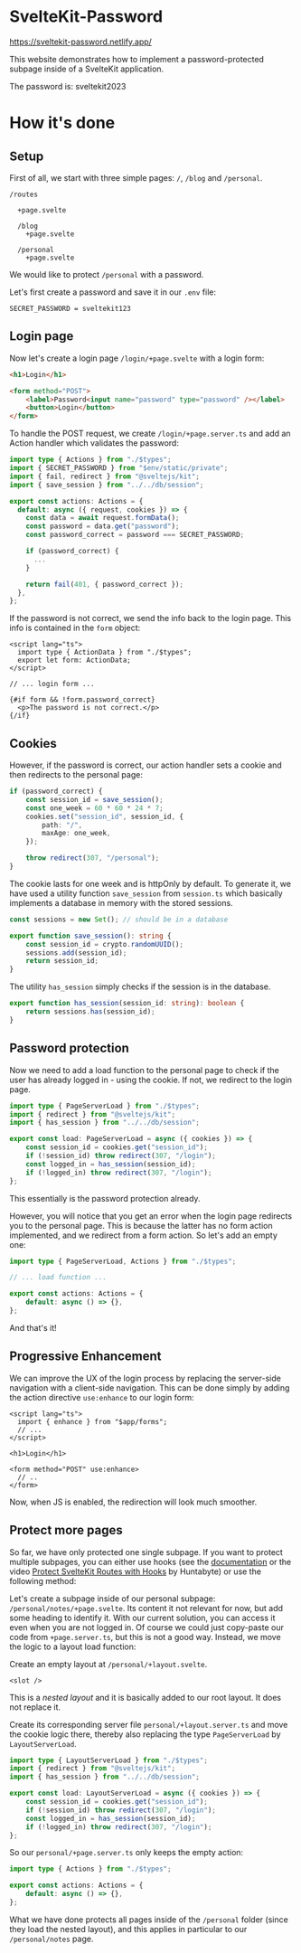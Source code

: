 # SvelteKit-Password

https://sveltekit-password.netlify.app/

This website demonstrates how to implement a password-protected subpage inside of a SvelteKit application.

The password is: sveltekit2023

# How it's done

## Setup

First of all, we start with three simple pages: `/`, `/blog` and `/personal`.

```
/routes

  +page.svelte

  /blog
    +page.svelte

  /personal
    +page.svelte
```

We would like to protect `/personal` with a password.

Let's first create a password and save it in our `.env` file:

```
SECRET_PASSWORD = sveltekit123
```

## Login page

Now let's create a login page `/login/+page.svelte` with a login form:

```html
<h1>Login</h1>

<form method="POST">
	<label>Password<input name="password" type="password" /></label>
	<button>Login</button>
</form>
```

To handle the POST request, we create `/login/+page.server.ts` and add an Action handler which validates the password:

```typescript
import type { Actions } from "./$types";
import { SECRET_PASSWORD } from "$env/static/private";
import { fail, redirect } from "@sveltejs/kit";
import { save_session } from "../../db/session";

export const actions: Actions = {
  default: async ({ request, cookies }) => {
    const data = await request.formData();
    const password = data.get("password");
    const password_correct = password === SECRET_PASSWORD;

    if (password_correct) {
      ...
    }

    return fail(401, { password_correct });
  },
};
```

If the password is not correct, we send the info back to the login page. This info is contained in the `form` object:

```svelte
<script lang="ts">
  import type { ActionData } from "./$types";
  export let form: ActionData;
</script>

// ... login form ...

{#if form && !form.password_correct}
  <p>The password is not correct.</p>
{/if}
```

## Cookies

However, if the password is correct, our action handler sets a cookie and then redirects to the personal page:

```typescript
if (password_correct) {
	const session_id = save_session();
	const one_week = 60 * 60 * 24 * 7;
	cookies.set("session_id", session_id, {
		path: "/",
		maxAge: one_week,
	});

	throw redirect(307, "/personal");
}
```

The cookie lasts for one week and is httpOnly by default. To generate it, we have used a utility function `save_session` from `session.ts` which basically implements a database in memory with the stored sessions.

```typescript
const sessions = new Set(); // should be in a database

export function save_session(): string {
	const session_id = crypto.randomUUID();
	sessions.add(session_id);
	return session_id;
}
```

The utility `has_session` simply checks if the session is in the database.

```typescript
export function has_session(session_id: string): boolean {
	return sessions.has(session_id);
}
```

## Password protection

Now we need to add a load function to the personal page to check if the user has already logged in - using the cookie. If not, we redirect to the login page.

```typescript
import type { PageServerLoad } from "./$types";
import { redirect } from "@sveltejs/kit";
import { has_session } from "../../db/session";

export const load: PageServerLoad = async ({ cookies }) => {
	const session_id = cookies.get("session_id");
	if (!session_id) throw redirect(307, "/login");
	const logged_in = has_session(session_id);
	if (!logged_in) throw redirect(307, "/login");
};
```

This essentially is the password protection already.

However, you will notice that you get an error when the login page redirects you to the personal page. This is because the latter has no form action implemented, and we redirect from a form action. So let's add an empty one:

```typescript
import type { PageServerLoad, Actions } from "./$types";

// ... load function ...

export const actions: Actions = {
	default: async () => {},
};
```

And that's it!

## Progressive Enhancement

We can improve the UX of the login process by replacing the server-side navigation with a client-side navigation. This can be done simply by adding the action directive `use:enhance` to our login form:

```svelte
<script lang="ts">
  import { enhance } from "$app/forms";
  // ...
</script>

<h1>Login</h1>

<form method="POST" use:enhance>
  // ..
</form>
```

Now, when JS is enabled, the redirection will look much smoother.

## Protect more pages

So far, we have only protected one single subpage. If you want to protect multiple subpages, you can either use hooks (see the [documentation](https://kit.svelte.dev/docs/hooks) or the video [Protect SvelteKit Routes with Hooks](https://www.youtube.com/watch?v=K1Tya6ovVOI) by Huntabyte) or use the following method:

Let's create a subpage inside of our personal subpage: `/personal/notes/+page.svelte`. Its content it not relevant for now, but add some heading to identify it. With our current solution, you can access it even when you are not logged in. Of course we could just copy-paste our code from `+page.server.ts`, but this is not a good way. Instead, we move the logic to a layout load function:

Create an empty layout at `/personal/+layout.svelte`.

```svelte
<slot />
```

This is a _nested layout_ and it is basically added to our root layout. It does not replace it.

Create its corresponding server file `personal/+layout.server.ts` and move the cookie logic there, thereby also replacing the type `PageServerLoad` by `LayoutServerLoad`.

```typescript
import type { LayoutServerLoad } from "./$types";
import { redirect } from "@sveltejs/kit";
import { has_session } from "../../db/session";

export const load: LayoutServerLoad = async ({ cookies }) => {
	const session_id = cookies.get("session_id");
	if (!session_id) throw redirect(307, "/login");
	const logged_in = has_session(session_id);
	if (!logged_in) throw redirect(307, "/login");
};
```

So our `personal/+page.server.ts` only keeps the empty action:

```typescript
import type { Actions } from "./$types";

export const actions: Actions = {
	default: async () => {},
};
```

What we have done protects all pages inside of the `/personal` folder (since they load the nested layout), and this applies in particular to our `/personal/notes` page.
